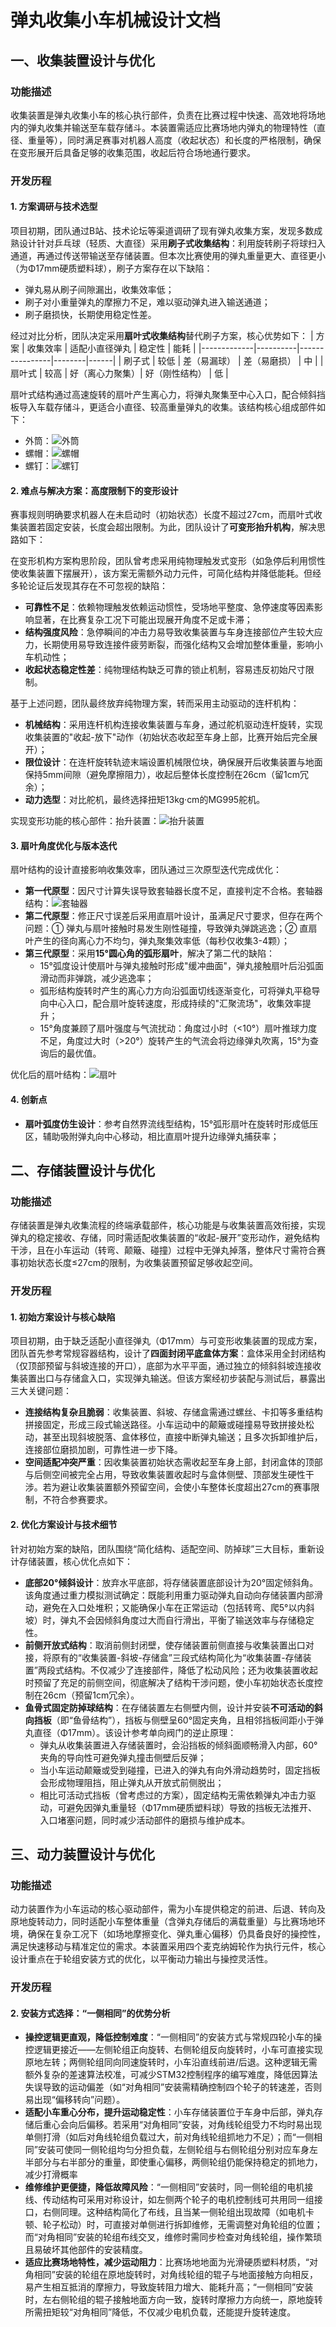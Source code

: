 # 弹丸收集小车机械设计文档
## 一、收集装置设计与优化
### 功能描述

收集装置是弹丸收集小车的核心执行部件，负责在比赛过程中快速、高效地将场地内的弹丸收集并输送至车载存储斗。本装置需适应比赛场地内弹丸的物理特性（直径、重量等），同时满足赛事对机器人高度（收起状态）和长度的严格限制，确保在变形展开后具备足够的收集范围，收起后符合场地通行要求。

### 开发历程
#### 1. 方案调研与技术选型

项目初期，团队通过B站、技术论坛等渠道调研了现有弹丸收集方案，发现多数成熟设计针对乒乓球（轻质、大直径）采用**刷子式收集结构**：利用旋转刷子将球扫入通道，再通过传送带输送至存储装置。但本次比赛使用的弹丸重量更大、直径更小（为Φ17mm硬质塑料球），刷子方案存在以下缺陷：
- 弹丸易从刷子间隙漏出，收集效率低；
- 刷子对小重量弹丸的摩擦力不足，难以驱动弹丸进入输送通道；
- 刷子磨损快，长期使用稳定性差。

经过对比分析，团队决定采用**扇叶式收集结构**替代刷子方案，核心优势如下：
| 方案        | 收集效率 | 适配小直径弹丸 | 稳定性 | 能耗 |
|-------------|----------|----------------|--------|------|
| 刷子式      | 较低     | 差（易漏球）   | 差（易磨损） | 中   |
| 扇叶式      | 较高     | 好（离心力聚集）| 好（刚性结构） | 低   |

扇叶式结构通过高速旋转的扇叶产生离心力，将弹丸聚集至中心入口，配合倾斜挡板导入车载存储斗，更适合小直径、较高重量弹丸的收集。该结构核心组成部件如下：
- 外筒：![外筒](../image/收集装置/外筒.png)
- 螺帽：![螺帽](../image/收集装置/螺帽.png)
- 螺钉：![螺钉](../image/收集装置/螺钉.png)

#### 2. 难点与解决方案：高度限制下的变形设计
赛事规则明确要求机器人在未启动时（初始状态）长度不超过27cm，而扇叶式收集装置若固定安装，长度会超出限制。为此，团队设计了**可变形抬升机构**，解决思路如下：

在变形机构方案构思阶段，团队曾考虑采用纯物理触发式变形（如急停后利用惯性使收集装置下摆展开），该方案无需额外动力元件，可简化结构并降低能耗。但经多轮论证后发现其存在不可忽视的缺陷：
- **可靠性不足**：依赖物理触发依赖运动惯性，受场地平整度、急停速度等因素影响显著，在比赛复杂工况下可能出现展开角度不足或卡滞；
- **结构强度风险**：急停瞬间的冲击力易导致收集装置与车身连接部位产生较大应力，长期使用易导致连接件疲劳断裂，而强化结构又会增加整体重量，影响小车机动性；
- **收起状态稳定性差**：纯物理结构缺乏可靠的锁止机制，容易违反初始尺寸限制。

基于上述问题，团队最终放弃纯物理方案，转而采用主动驱动的连杆机构：
- **机械结构**：采用连杆机构连接收集装置与车身，通过舵机驱动连杆旋转，实现收集装置的"收起-放下"动作（初始状态收起至车身上部，比赛开始后完全展开）；
- **限位设计**：在连杆旋转轨迹末端设置机械限位块，确保展开后收集装置与地面保持5mm间隙（避免摩擦阻力），收起后整体长度控制在26cm（留1cm冗余）；
- **动力选型**：对比舵机，最终选择扭矩13kg·cm的MG995舵机。

实现变形功能的核心部件：抬升装置：![抬升装置](../image/收集装置/抬升装置.png)

#### 3. 扇叶角度优化与版本迭代
扇叶结构的设计直接影响收集效率，团队通过三次原型迭代完成优化： 
- **第一代原型**：因尺寸计算失误导致套轴器长度不足，直接判定不合格。套轴器结构：![套轴器](../image/收集装置/套轴器.png)
- **第二代原型**：修正尺寸误差后采用直扇叶设计，虽满足尺寸要求，但存在两个问题：① 弹丸与扇叶接触时易发生刚性碰撞，导致弹丸弹跳逃逸；② 直扇叶产生的径向离心力不均匀，弹丸聚集效率低（每秒仅收集3-4颗）；
- **第三代原型**：采用**15°圆心角的弧形扇叶**，解决了第二代的缺陷：
  - 15°弧度设计使扇叶与弹丸接触时形成"缓冲曲面"，弹丸接触扇叶后沿弧面滑动而非弹跳，减少逃逸率；
  - 弧形结构旋转时产生的离心力方向沿弧面切线逐渐变化，可将弹丸平稳导向中心入口，配合扇叶旋转速度，形成持续的"汇聚流场"，收集效率提升；
  - 15°角度兼顾了扇叶强度与气流扰动：角度过小时（<10°）扇叶推球力度不足，角度过大时（>20°）旋转产生的气流会将边缘弹丸吹离，15°为查询后的最优值。

优化后的扇叶结构：![扇叶](../image/收集装置/扇叶.png)

#### 4. 创新点
- **扇叶弧度仿生设计**：参考自然界流线型结构，15°弧形扇叶在旋转时形成低压区，辅助吸附弹丸向中心移动，相比直扇叶提升边缘弹丸捕获率；


## 二、存储装置设计与优化
### 功能描述

存储装置是弹丸收集流程的终端承载部件，核心功能是与收集装置高效衔接，实现弹丸的稳定接收、存储，同时需适配收集装置的“收起-展开”变形动作，避免结构干涉，且在小车运动（转弯、颠簸、碰撞）过程中无弹丸掉落，整体尺寸需符合赛事初始状态长度≤27cm的限制，为收集装置预留足够收起空间。

### 开发历程
#### 1. 初始方案设计与核心缺陷

项目初期，由于缺乏适配小直径弹丸（Φ17mm）与可变形收集装置的现成方案，团队首先参考常规容器结构，设计了**四面封闭平底盒体方案**：盒体采用全封闭结构（仅顶部预留与斜坡连接的开口），底部为水平平面，通过独立的倾斜斜坡连接收集装置出口与存储盒入口，实现弹丸输送。但该方案经初步装配与测试后，暴露出三大关键问题：
- **连接结构复杂且脆弱**：收集装置、斜坡、存储盒需通过螺丝、卡扣等多重结构拼接固定，形成三段式输送路径。小车运动中的颠簸或碰撞易导致拼接处松动，甚至出现斜坡脱落、盒体移位，直接中断弹丸输送；且多次拆卸维护后，连接部位磨损加剧，可靠性进一步下降。
- **空间适配冲突严重**：因收集装置初始状态需收起至车身上部，封闭盒体的顶部与后侧空间被完全占用，导致收集装置收起时与盒体侧壁、顶部发生硬性干涉。若为避让收集装置额外预留空间，会使小车整体长度超出27cm的赛事限制，不符合参赛要求。

#### 2. 优化方案设计与技术细节
针对初始方案的缺陷，团队围绕“简化结构、适配空间、防掉球”三大目标，重新设计存储装置，核心优化点如下：
- **底部20°倾斜设计**：放弃水平底部，将存储装置底部设计为20°固定倾斜角。该角度通过重力模拟测试确定：既能利用重力驱动弹丸自动向存储装置内部滑动，避免在入口处堆积；又能确保小车在正常运动（包括转弯、爬5°以内斜坡）时，弹丸不会因倾斜角度过大而自行滑出，平衡了输送效率与存储稳定性。
- **前侧开放式结构**：取消前侧封闭壁，使存储装置前侧直接与收集装置出口对接，将原有的“收集装置-斜坡-存储盒”三段式结构简化为“收集装置-存储装置”两段式结构。不仅减少了连接部件，降低了松动风险；还为收集装置收起时预留了充足的前侧空间，彻底解决了结构干涉问题，使小车初始状态长度控制在26cm（预留1cm冗余）。
- **鱼骨式固定防掉球结构**：在存储装置左右侧壁内侧，设计并安装**不可活动的斜向挡板**（即“鱼骨结构”），挡板与侧壁呈60°固定夹角，且相邻挡板间距小于弹丸直径（Φ17mm）。该设计参考单向阀门的逆止原理：
  - 弹丸从收集装置进入存储装置时，会沿挡板的倾斜面顺畅滑入内部，60°夹角的导向性可避免弹丸撞击侧壁后反弹；
  - 当小车运动颠簸或受到碰撞，已进入的弹丸有向外滑动趋势时，固定挡板会形成物理阻挡，阻止弹丸从开放式前侧脱出；
  - 相比可活动式挡板（曾考虑过的方案），固定结构无需依赖弹丸冲击力驱动，可避免因弹丸重量轻（Φ17mm硬质塑料球）导致的挡板无法推开、入口堵塞问题，同时减少活动部件的磨损与维护成本。


## 三、动力装置设计与优化
### 功能描述

动力装置作为小车运动的核心驱动部件，需为小车提供稳定的前进、后退、转向及原地旋转动力，同时适配小车整体重量（含弹丸存储后的满载重量）与比赛场地环境，确保在复杂工况下（如场地摩擦变化、弹丸重心偏移）仍具备良好的操控性，满足快速移动与精准定位的需求。本装置采用四个麦克纳姆轮作为执行元件，核心设计重点在于轮组安装方式的优化，以平衡动力输出与操控灵活性。

### 开发历程
#### 2. 安装方式选择：“一侧相同”的优势分析
- **操控逻辑更直观，降低控制难度**：“一侧相同”的安装方式与常规四轮小车的操控逻辑更接近——左侧轮组正向旋转、右侧轮组反向旋转时，小车可直接实现原地左转；两侧轮组同向同速旋转时，小车沿直线前进/后退。这种逻辑无需额外复杂的差速算法校准，可减少STM32控制程序的编写难度，降低因算法失误导致的运动偏差（如“对角相同”安装需精确控制四个轮子的转速差，否则易出现“偏移转向”问题）。
- **适配小车重心分布，提升运动稳定性**：小车存储装置位于车身中后部，弹丸存储后重心会向后偏移。若采用“对角相同”安装，对角线轮组受力不均时易出现单侧打滑（如后对角线轮组负载过大，前对角线轮组抓地力不足）；而“一侧相同”安装可使同一侧轮组均匀分担负载，左侧轮组与右侧轮组分别对应车身左半部分与右半部分的重量，即使重心偏移，两侧轮组仍能保持稳定的抓地力，减少打滑概率
- **维修维护更便捷，降低故障风险**：“一侧相同”安装时，同一侧轮组的电机接线、传动结构可采用对称设计，如左侧两个轮子的电机控制线可共用同一组接口，右侧同理。这种结构简化了布线，且当某一侧轮组出现故障（如电机卡顿、轮子松动）时，可直接对单侧进行拆卸维修，无需调整对角轮组的位置；而“对角相同”安装的轮组布线交叉，维修时需同步检查对角线轮组，操作繁琐且易破坏其他部件的安装精度。
- **适应比赛场地特性，减少运动阻力**：比赛场地地面为光滑硬质塑料材质，“对角相同”安装的轮组在原地旋转时，对角线轮组的辊子与地面接触方向相反，易产生相互抵消的摩擦力，导致旋转阻力增大、能耗升高；“一侧相同”安装时，左右侧轮组的辊子接触地面方向一致，旋转时摩擦力方向统一，原地旋转所需扭矩较“对角相同”降低，不仅减少电机负载，还能提升旋转速度。
